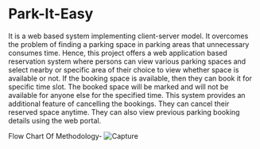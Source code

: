 # Park-It-Easy
It is a web based system implementing client-server model. It overcomes the problem of finding a parking space in parking areas that unnecessary consumes time. Hence, this project offers a web application based reservation system where persons can view various parking spaces and select nearby or specific area of their choice to view whether space is available or not. If the booking space is available, then they can book it for specific time slot. The booked space will be marked and will not be available for anyone else for the specified time. This system provides an additional feature of cancelling the bookings. They can cancel their reserved space anytime. They can also view previous parking booking details using the web portal.

Flow Chart Of Methodology-
![Capture](https://user-images.githubusercontent.com/46292428/133963208-9059b940-1e31-4b55-b106-d1c99c72c262.PNG)
